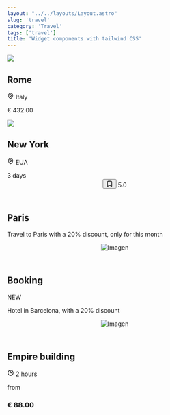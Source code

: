 ```yaml
---
layout: "../../layouts/Layout.astro"
slug: 'travel'
category: 'Travel'
tags: ['travel']
title: 'Widget components with tailwind CSS'
---
```


<section class="grid grid-cols-2 gap-3">
  <article class="border shadow-sm break-inside rounded-xl overflow-hidden mb-3 text-sm bg-white dark:bg-gray-950 dark:text-white dark:border-gray-900" data-filter="travel">
    <img src="https://images.pexels.com/photos/532263/pexels-photo-532263.jpeg?auto=compress&cs=tinysrgb&w=1260&h=750&dpr=2" class="w-full object-cover max-h-20 aspect-square">
    <section class="flex flex-col p-3 gap-1">
      <h2 class="text-base font-medium">Rome</h2>
      <div class="flex items-center justify-between">
        <p class="flex items-center gap-1 text-gray-600">
          <svg width="16" height="16" fill="none" stroke-width="2" stroke="currentColor" viewBox="0 0 24 24" xmlns="http://www.w3.org/2000/svg" aria-hidden="true">
            <path stroke-linecap="round" stroke-linejoin="round" d="M15 10.5a3 3 0 1 1-6 0 3 3 0 0 1 6 0Z"></path>
            <path stroke-linecap="round" stroke-linejoin="round" d="M19.5 10.5c0 7.142-7.5 11.25-7.5 11.25S4.5 17.642 4.5 10.5a7.5 7.5 0 1 1 15 0Z"></path>
          </svg>
          <span>Italy</span>
        </p>
        <p class="font-medium">€ 432.00</p>
      </div>
    </section>
  </article>
  <article class="border shadow-sm break-inside rounded-xl overflow-hidden mb-3 text-sm bg-white dark:bg-gray-950 dark:text-white dark:border-gray-900" data-filter="travel">
    <img src="https://images.pexels.com/photos/1486222/pexels-photo-1486222.jpeg?auto=compress&cs=tinysrgb&w=1260&h=750&dpr=2" class="w-full object-cover max-h-20 aspect-square">
    <section class="flex flex-col p-3 gap-1">
      <h2 class="text-base font-medium">New York</h2>
      <div class="flex items-center justify-between">
        <p class="flex items-center gap-1 text-gray-600">
          <svg width="16" height="16" fill="none" stroke-width="2" stroke="currentColor" viewBox="0 0 24 24" xmlns="http://www.w3.org/2000/svg" aria-hidden="true">
            <path stroke-linecap="round" stroke-linejoin="round" d="M15 10.5a3 3 0 1 1-6 0 3 3 0 0 1 6 0Z"></path>
            <path stroke-linecap="round" stroke-linejoin="round" d="M19.5 10.5c0 7.142-7.5 11.25-7.5 11.25S4.5 17.642 4.5 10.5a7.5 7.5 0 1 1 15 0Z"></path>
          </svg>
          <span>EUA</span>
        </p>
        <span class="h-6 px-2 inline-flex items-center text-xs leading-5 font-medium rounded-full bg-emerald-100 text-green-800 dark:bg-emerald-500/30 dark:text-emerald-300">3 days</span>
      </div>
    </section>
  </article>
</section>

<article class="border relative shadow-sm break-inside flex items-center flex-col justify-between rounded-xl overflow-hidden mb-3 text-sm bg-gray-800 dark:border-gray-950" data-filter="travel">
  <header class="w-full p-4 flex items-center justify-between">
    <button class="w-8 h-8 flex items-center justify-center rounded-full bg-white text-black">
      <svg width="16" height="16" fill="none" stroke-width="2" stroke="currentColor" viewBox="0 0 24 24" xmlns="http://www.w3.org/2000/svg" aria-hidden="true">
        <path stroke-linecap="round" stroke-linejoin="round" d="M17.593 3.322c1.1.128 1.907 1.077 1.907 2.185V21L12 17.25 4.5 21V5.507c0-1.108.806-2.057 1.907-2.185a48.507 48.507 0 0 1 11.186 0Z"></path>
      </svg>
    </button>
    <span class="w-8 h-8 flex items-center justify-center rounded-full text-sm font-medium text-black bg-white">
      5.0
    </span>
  </header>
  <div class="w-full flex flex-col gap-1 bg-gradient-to-t from-black/50 to-transparent p-4">
    <h2 class="font-medium text-xl text-white">Paris</h2>
    <p class="text-gray-300">Travel to Paris with a 20% discount, only for this month</p>
  </div>
</article>

<article class="border shadow-sm break-inside grid grid-cols-12 rounded-xl overflow-hidden mb-3 text-sm bg-white dark:bg-gray-950 dark:text-white dark:border-gray-900" data-filter="travel">
  <header class="col-span-4 flex-none">
    <img class="w-full h-full aspect-square object-cover" src="https://images.pexels.com/photos/2034335/pexels-photo-2034335.jpeg?auto=compress&cs=tinysrgb&w=1260&h=750&dpr=2" alt="Imagen">
  </header>
  <section class="col-span-8 flex flex-col p-3 gap-1">
    <div class="flex items-center justify-between">
      <h2 class="text-base font-semibold block">Booking</h2>
      <span class="h-6 px-2 inline-flex items-center text-xs font-medium rounded-md uppercase bg-rose-100 text-rose-800 dark:bg-rose-500/30 dark:text-rose-300">NEW</span>
    </div>
    <p class="text-gray-600 dark:text-gray-400">Hotel in Barcelona, with a 20% discount</p>
  </section>
</article>

<article class="border shadow-sm break-inside grid grid-cols-12 rounded-xl overflow-hidden mb-3 text-sm bg-white dark:bg-gray-950 dark:text-white dark:border-gray-900" data-filter="travel">
  <header class="col-span-3 flex-none">
    <img class="w-full h-full aspect-square object-cover" src="https://images.pexels.com/photos/1268855/pexels-photo-1268855.jpeg?auto=compress&cs=tinysrgb&w=1260&h=750&dpr=2" alt="Imagen">
  </header>
  <section class="col-span-9 flex flex-col p-3 gap-1">
    <div class="flex items-center justify-between">
      <div class="flex flex-col">
        <h2 class="text-base font-semibold block">Empire building</h2>
        <p class="flex items-center text-xs gap-1 text-gray-600 dark:text-gray-400">
          <svg width="16" height="16" fill="none" stroke-width="2" stroke="currentColor" viewBox="0 0 24 24" xmlns="http://www.w3.org/2000/svg" aria-hidden="true">
            <path stroke-linecap="round" stroke-linejoin="round" d="M12 6v6h4.5m4.5 0a9 9 0 1 1-18 0 9 9 0 0 1 18 0Z"></path>
          </svg>
          <span class="mt-0.5">2 hours</span>
        </p>
      </div>
      <div class="flex flex-col gap-1 mt-2">
        <span class="text-xs text-right text-gray-500">from</span>
        <h3 class="font-medium">€ 88.00</h3>
      </div>
    </div>
  </section>
</article>

<article class="border shadow-sm break-inside flex items-center justify-between rounded-xl p-4 mb-3 text-sm bg-white dark:bg-gray-950 dark:text-white dark:border-gray-900" data-filter="travel"></article>

<article class="border shadow-sm break-inside flex items-center justify-between rounded-xl p-4 mb-3 text-sm bg-white dark:bg-gray-950 dark:text-white dark:border-gray-900" data-filter="travel"></article>

